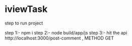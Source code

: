 # iviewTask


step to run project 

step 1:- npm i
step 2:- node build/app/js
step 3:- hit the api http://localhost:3000/post-comment , METHOD GET